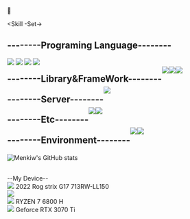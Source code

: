 👋

<div>

<Skill -Set->

</div>

<h2>
  --------Programing Language--------
</h2>
<a href="https://www.w3.org/Style/CSS/" target="_blank"><img src="https://img.shields.io/badge/css-1572B6?style=for-the-badge&logo=css3&logoColor=white"></a>
<a href="https://ko.legacy.reactjs.org/" target="_blank"><img src="https://img.shields.io/badge/html5-E34F26?style=for-the-badge&logo=html5&logoColor=white"></a>
<a href="https://html.spec.whatwg.org/multipage/" target="_blank"><img src="https://img.shields.io/badge/javascript-F7DF1E?style=for-the-badge&logo=javascript&logoColor=black"></a>
<a href="https://html.spec.whatwg.org/multipage/" target="_blank"><img src="https://img.shields.io/badge/python-3776AB?style=for-the-badge&logo=python&logoColor=white"></a>
</div>

<div style="display:flex; flex-direction:row; line-height: 5%;">
  
  <h2>
--------Library&FrameWork--------
  </h2>
<a href="https://ko.legacy.reactjs.org/" target="_blank"><img src="https://img.shields.io/badge/React-%2361DAFB?style=for-the-badge&logo=React&logoColor=black"/></a>
<a href="https://nodejs.org/en" target="_blank"><img src="https://img.shields.io/badge/Node.js-%23339933?style=for-the-badge&logo=Node.js&logoColor=black"/></a>
<a href="https://ko.legacy.reactjs.org/" target="_blank"><img src="https://img.shields.io/badge/jupyter-%23F37626?style=for-the-badge&logo=Jupyter&logoColor=white"/></a>

</div>

<div style="display:flex; flex-direction:row; line-height: 5%;">
  
  <h2>
    --------Server--------
  </h2>
<a href="https:/https://www.mysql.com/" target="_blank"><img src="https://img.shields.io/badge/mysql-4479A1?style=for-the-badge&logo=mysql&logoColor=white"></a>

</div>

<div style="display:flex; flex-direction:row; line-height: 5%;">
  
  <h2>
    --------Etc--------
  </h2>
<a href="https://www.figma.com/" target="_blank"><img src="https://img.shields.io/badge/Figma-%23F24E1E?style=for-the-badge&logo=Figma&logoColor=white"/></a>
<a href="https://www.notion.com/" target="_blank"><img src="https://img.shields.io/badge/notion-%23000000?style=for-the-badge&logo=Notion&logoColor=white"/></a>

</div>

<div style="display:flex; flex-direction:row; line-height: 5%;">
  
  <h2>
  --------Environment--------
  </h2>
<a href="https://www.microsoft.com/" target="_blank"><img src="https://img.shields.io/badge/windows11-%230078D4?style=for-the-badge&logo=windows11&logoColor=white"/></a>
<a href="https://www.microsoft.com/" target="_blank"><img src="https://img.shields.io/badge/visualstudiocode-%235C2D91?style=for-the-badge&logo=visualstudiocode&logoColor=black"/></a>

</div>

![Menkiw's GitHub stats](https://github-readme-stats.vercel.app/api?username=Menkiw&include_all_commits=true&show_icons=true&theme=city_lights)

<!--
**Menkiw/Menkiw** is a ✨ _special_ ✨ repository because its `README.md` (this file) appears on your GitHub profile.



Here are some ideas to get you started:

- 🔭 I’m currently working on ...
- 🌱 I’m currently learning ...
- 👯 I’m looking to collaborate on ...
- 🤔 I’m looking for help with ...
- 💬 Ask me about ...
- 📫 How to reach me: ...
- 😄 Pronouns: ...
- ⚡ Fun fact: ...
-->

<Extra>
<br>
--My Device--
<br>
<a href="https://www.asus.com" target="_blank"><img src="https://img.shields.io/badge/ASUS-%23000000?style=flat&logo=ASUS&logoColor=white"/></a> 2022 Rog strix G17 713RW-LL150
<br>
<a href="https://www.asus.com" target="_blank"><img src="https://img.shields.io/badge/Republic of Gamers-%23FF0029?style=flat&logo=Republic of Gamers&logoColor=white"/></a>
<br>
<a href="https://www.AMD.com" target="_blank"><img src="https://img.shields.io/badge/AMD-%23ED1C24?style=flat&logo=AMD&logoColor=white"/></a> RYZEN 7 6800 H
<br>
<a href="https://www.NVIDIA.com" target="_blank"><img src="https://img.shields.io/badge/NVIDIA-%2376B900?style=flat&logo=NVIDIA&logoColor=white"/></a> Geforce RTX 3070 Ti
<br>
